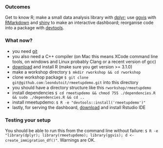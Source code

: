 ### Outcomes

Get to know R; make a small data analysis library with [dplyr](https://github.com/hadley/dplyr); use [ggvis](https://github.com/rstudio/ggvis) with [RMarkdown](https://github.com/rstudio/rmarkdown) and [shiny](https://github.com/rstudio/shiny) to make an interactive dashboard; reorganise code into a package with [devtools](https://github.com/hadley/devtools).

### What now?

* you need [git](http://git-scm.com/downloads)
* you also need a C++ compiler (on Mac this means XCode command line tools, on windows and Linux probably Clang or a recent version of gcc)
* [download](http://cran.uib.no/) and install R (make sure you get version >= 3.1.0)
* make a workshop directory `$ mkdir rworkshop && cd rworkshop`
* clone workshop package `$ git clone git@github.com:leondutoit/rmeetupdemo.git` into this directory
* you should have a directory structure like this `rworkshop/rmeetupdemo`
* install dependencies `$ cd rmeetupdemo && chmod 755 ./dependencies.R && sudo ./dependencies.R && cd ..`
* install rmeetupdemo: `$ R -e "devtools::install('rmeetupdemo')"`
* lastly, for serving the dashboard, [download](http://www.rstudio.com/products/RStudio/) and install Rstudio IDE

### Testing your setup

You should be able to run this from the command line without failure: `$ R -e "library(dplyr); library(rmeetupdemo); library(ggvis); d <- create_immigration_df()"`. Warnings are OK.
